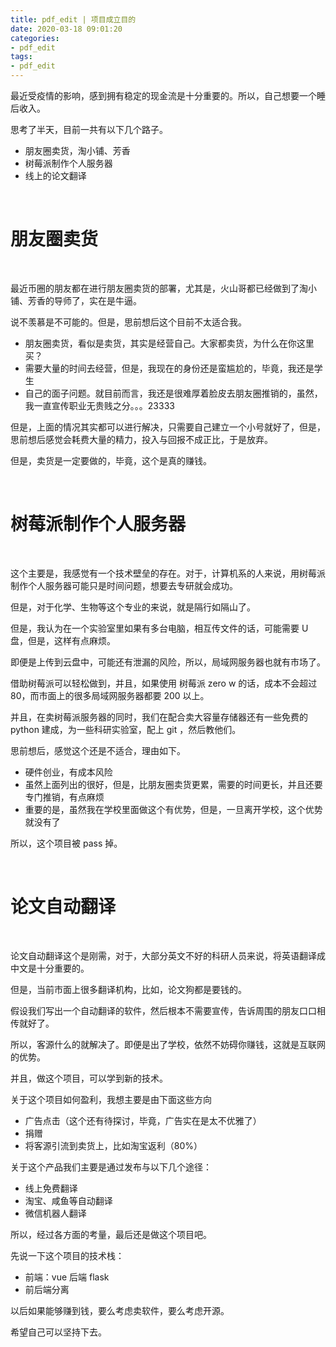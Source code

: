 ```yaml
---
title: pdf_edit | 项目成立目的
date: 2020-03-18 09:01:20
categories:
- pdf_edit
tags:
- pdf_edit
---
```

最近受疫情的影响，感到拥有稳定的现金流是十分重要的。所以，自己想要一个睡后收入。

思考了半天，目前一共有以下几个路子。

<!-- more -->

- 朋友圈卖货，淘小铺、芳香
- 树莓派制作个人服务器
- 线上的论文翻译

<br/>

# 朋友圈卖货

<br/>

最近币圈的朋友都在进行朋友圈卖货的部署，尤其是，火山哥都已经做到了淘小铺、芳香的导师了，实在是牛逼。

说不羡慕是不可能的。但是，思前想后这个目前不太适合我。

- 朋友圈卖货，看似是卖货，其实是经营自己。大家都卖货，为什么在你这里买？
- 需要大量的时间去经营，但是，我现在的身份还是蛮尴尬的，毕竟，我还是学生
- 自己的面子问题。就目前而言，我还是很难厚着脸皮去朋友圈推销的，虽然，我一直宣传职业无贵贱之分。。。23333

但是，上面的情况其实都可以进行解决，只需要自己建立一个小号就好了，但是，思前想后感觉会耗费大量的精力，投入与回报不成正比，于是放弃。

但是，卖货是一定要做的，毕竟，这个是真的赚钱。

<br/>

# 树莓派制作个人服务器

<br/>

这个主要是，我感觉有一个技术壁垒的存在。对于，计算机系的人来说，用树莓派制作个人服务器可能只是时间问题，想要去专研就会成功。

但是，对于化学、生物等这个专业的来说，就是隔行如隔山了。

但是，我认为在一个实验室里如果有多台电脑，相互传文件的话，可能需要 U 盘，但是，这样有点麻烦。

即便是上传到云盘中，可能还有泄漏的风险，所以，局域网服务器也就有市场了。

借助树莓派可以轻松做到，并且，如果使用 树莓派 zero w 的话，成本不会超过 80，而市面上的很多局域网服务器都要 200 以上。

并且，在卖树莓派服务器的同时，我们在配合卖大容量存储器还有一些免费的 python 建成，为一些科研实验室，配上 git ，然后教他们。

思前想后，感觉这个还是不适合，理由如下。

- 硬件创业，有成本风险
- 虽然上面列出的很好，但是，比朋友圈卖货更累，需要的时间更长，并且还要专门推销，有点麻烦
- 重要的是，虽然我在学校里面做这个有优势，但是，一旦离开学校，这个优势就没有了

所以，这个项目被 pass 掉。

<br/>

# 论文自动翻译

<br/>

论文自动翻译这个是刚需，对于，大部分英文不好的科研人员来说，将英语翻译成中文是十分重要的。

但是，当前市面上很多翻译机构，比如，论文狗都是要钱的。

假设我们写出一个自动翻译的软件，然后根本不需要宣传，告诉周围的朋友口口相传就好了。

所以，客源什么的就解决了。即便是出了学校，依然不妨碍你赚钱，这就是互联网的优势。

并且，做这个项目，可以学到新的技术。

关于这个项目如何盈利，我想主要是由下面这些方向

- 广告点击（这个还有待探讨，毕竟，广告实在是太不优雅了）
- 捐赠
- 将客源引流到卖货上，比如淘宝返利（80%）

关于这个产品我们主要是通过发布与以下几个途径：

- 线上免费翻译
- 淘宝、咸鱼等自动翻译
- 微信机器人翻译

所以，经过各方面的考量，最后还是做这个项目吧。

先说一下这个项目的技术栈：

- 前端：vue 后端 flask
- 前后端分离

以后如果能够赚到钱，要么考虑卖软件，要么考虑开源。

希望自己可以坚持下去。